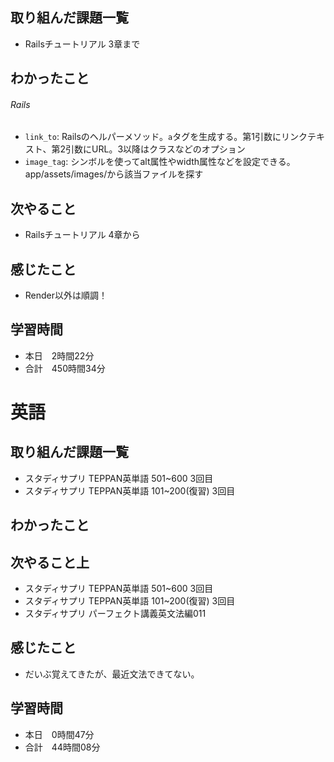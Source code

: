 ## 取り組んだ課題一覧
- Railsチュートリアル 3章まで
## わかったこと
###### Rails
- `link_to`: Railsのヘルパーメソッド。`a`タグを生成する。第1引数にリンクテキスト、第2引数にURL。3以降はクラスなどのオプション
- `image_tag`: シンボルを使ってalt属性やwidth属性などを設定できる。app/assets/images/から該当ファイルを探す
## 次やること
- Railsチュートリアル 4章から
## 感じたこと
- Render以外は順調！
## 学習時間
- 本日　2時間22分
- 合計　450時間34分


# 英語
## 取り組んだ課題一覧
- スタディサプリ TEPPAN英単語 501~600 3回目
- スタディサプリ TEPPAN英単語 101~200(復習) 3回目
## わかったこと
## 次やること上
- スタディサプリ TEPPAN英単語 501~600 3回目
- スタディサプリ TEPPAN英単語 101~200(復習) 3回目
- スタディサプリ パーフェクト講義英文法編011
## 感じたこと
- だいぶ覚えてきたが、最近文法できてない。
## 学習時間
- 本日　0時間47分
- 合計　44時間08分